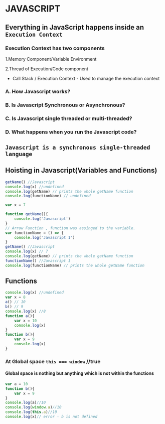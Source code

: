 # JAVASCRIPT

## Everything in JavaScript happens inside an `Execution Context`

### Execution Context has two components

1.Memory Component/Variable Environment

2.Thread of Execution/Code component

* Call Stack / Execution Context - Used to manage the execution context

### A. How Javascript works?

### B. Is Javascript Synchronous or Asynchronous?

### C. Is Javascript single threaded or multi-threaded?

### D. What happens when you run the Javascript code?

## `Javascript is a synchronous single-threaded language`

## Hoisting in Javascript(Variables and Functions)

```javascript
getName() //Javascript
console.log(x) //undefined
console.log(getName) // prints the whole getName function
console.log(functionName) // undefined

var x = 7

function getName(){
    console.log('Javascript')
}
// Arrow Function , function was assinged to the variable.
var functionName = () => {
    console.log('Javascript 1')
}
getName() //Javascript
console.log(x) // 7
console.log(getName) // prints the whole getName function
functionName() //Javascript 1
console.log(functionName) // prints the whole getName function
```

## Functions

```javascript
console.log(x) //undefined
var x = 8
a() // 10
b() // 9
console.log(x) //8
function a(){
    var x = 10
    console.log(x)
}
function b(){
    var x = 9
    console.log(x)
}
```

### At Global space `this === window` //true

#### Global space is nothing but anything which is not within the functions

```javascript
var a = 10
function b(){
    var x = 9
}
console.log(a)//10
console.log(window.a)//10
console.log(this.a)//10
console.log(x)// error - b is not defined

```
